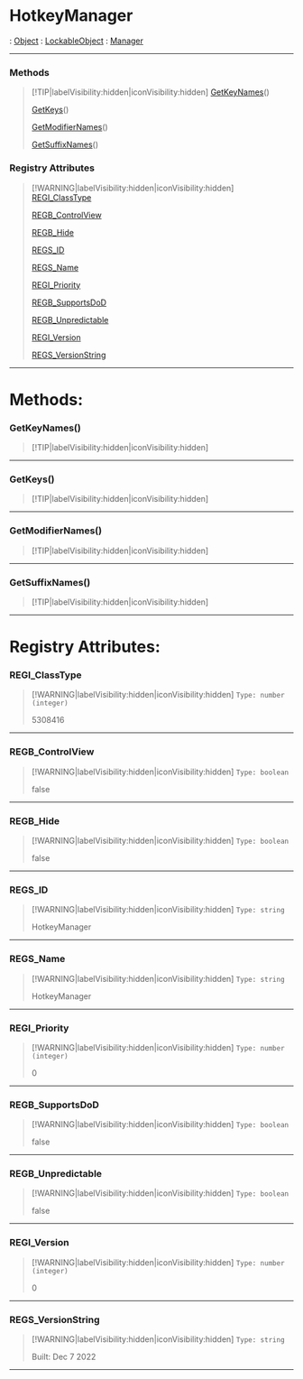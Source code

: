 # HotkeyManager
 : [Object](Object.md) : [LockableObject](LockableObject.md) : [Manager](Manager.md)
___
### Methods  
> [!TIP|labelVisibility:hidden|iconVisibility:hidden]
> [GetKeyNames](#GetKeyNames)()
>
> [GetKeys](#GetKeys)()
>
> [GetModifierNames](#GetModifierNames)()
>
> [GetSuffixNames](#GetSuffixNames)()
>
### Registry Attributes
> [!WARNING|labelVisibility:hidden|iconVisibility:hidden]
> [REGI_ClassType](#REGI_ClassType)
>
> [REGB_ControlView](#REGB_ControlView)
>
> [REGB_Hide](#REGB_Hide)
>
> [REGS_ID](#REGS_ID)
>
> [REGS_Name](#REGS_Name)
>
> [REGI_Priority](#REGI_Priority)
>
> [REGB_SupportsDoD](#REGB_SupportsDoD)
>
> [REGB_Unpredictable](#REGB_Unpredictable)
>
> [REGI_Version](#REGI_Version)
>
> [REGS_VersionString](#REGS_VersionString)
>
___

# Methods: <!-- {docsify-ignore} -->

### GetKeyNames()
> [!TIP|labelVisibility:hidden|iconVisibility:hidden]
___

### GetKeys()
> [!TIP|labelVisibility:hidden|iconVisibility:hidden]
___

### GetModifierNames()
> [!TIP|labelVisibility:hidden|iconVisibility:hidden]
___

### GetSuffixNames()
> [!TIP|labelVisibility:hidden|iconVisibility:hidden]
___


# Registry Attributes: <!-- {docsify-ignore} -->

### REGI_ClassType
> [!WARNING|labelVisibility:hidden|iconVisibility:hidden]
> `Type: number (integer)`
>
> 5308416
>
___

### REGB_ControlView
> [!WARNING|labelVisibility:hidden|iconVisibility:hidden]
> `Type: boolean`
>
> false
>
___

### REGB_Hide
> [!WARNING|labelVisibility:hidden|iconVisibility:hidden]
> `Type: boolean`
>
> false
>
___

### REGS_ID
> [!WARNING|labelVisibility:hidden|iconVisibility:hidden]
> `Type: string`
>
> HotkeyManager
>
___

### REGS_Name
> [!WARNING|labelVisibility:hidden|iconVisibility:hidden]
> `Type: string`
>
> HotkeyManager
>
___

### REGI_Priority
> [!WARNING|labelVisibility:hidden|iconVisibility:hidden]
> `Type: number (integer)`
>
> 0
>
___

### REGB_SupportsDoD
> [!WARNING|labelVisibility:hidden|iconVisibility:hidden]
> `Type: boolean`
>
> false
>
___

### REGB_Unpredictable
> [!WARNING|labelVisibility:hidden|iconVisibility:hidden]
> `Type: boolean`
>
> false
>
___

### REGI_Version
> [!WARNING|labelVisibility:hidden|iconVisibility:hidden]
> `Type: number (integer)`
>
> 0
>
___

### REGS_VersionString
> [!WARNING|labelVisibility:hidden|iconVisibility:hidden]
> `Type: string`
>
> Built: Dec  7 2022
>
___

